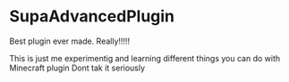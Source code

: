 # SupaAdvancedPlugin
Best plugin ever made. Really!!!!!

This is just me experimentig and learning different things you can do with Minecraft plugin
Dont tak it seriously
